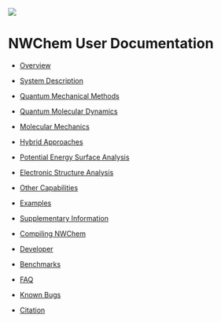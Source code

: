 ![](https://raw.githubusercontent.com/nwchemgit/nwchem/master/contrib/git.nwchem/MS3_logo_cropped.png)
  
NWChem User Documentation   
=========================

-   [Overview](Overview "wikilink")

<!-- -->

-   [System Description](System-Description "wikilink")

<!-- -->

-   [Quantum Mechanical Methods](Quantum-Mechanical-Methods "wikilink")

<!-- -->

-   [Quantum Molecular Dynamics](Quantum-Molecular-Dynamics "wikilink")

<!-- -->

-   [Molecular Mechanics](Classical-Methods "wikilink")

<!-- -->

-   [Hybrid Approaches](Hybrid-Approaches "wikilink")

<!-- -->

-   [Potential Energy Surface
    Analysis](Potential-Energy-Surface-Analysis "wikilink")

<!-- -->

-   [Electronic Structure
    Analysis](Electronic-Structure-Analysis "wikilink")

<!-- -->

-   [Other Capabilities](Other-Capabilities "wikilink")

<!-- -->

-   [Examples](Examples "wikilink")

<!-- -->

-   [Supplementary Information](Supplementary-Information "wikilink")

<!-- -->

-   [Compiling NWChem](Compiling-NWChem "wikilink")

<!-- -->

-   [Developer](Developer "wikilink")

<!-- -->

-   [Benchmarks](Benchmarks "wikilink")

<!-- -->

-   [FAQ](FAQ "wikilink")

<!-- -->

-   [Known Bugs](Known-Bugs "wikilink")

<!-- -->

-   [Citation](Citation "wikilink")

